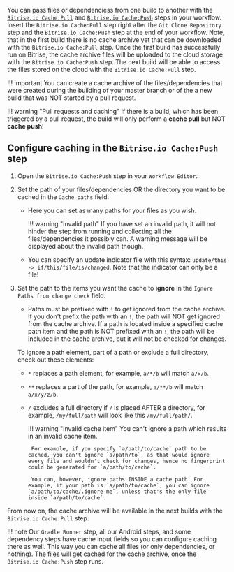 
You can pass files or dependenciess from one build to another with the [`Bitrise.io Cache:Pull`](https://www.bitrise.io/integrations/steps/cache-pull) and [`Bitrise.io Cache:Push`](https://www.bitrise.io/integrations/steps/cache-push) steps in your workflow. Insert the `Bitrise.io Cache:Pull` step right after the `Git Clone Repository` step and the `Bitrise.io Cache:Push` step at the end of your workflow. Note, that in the first build there is no cache archive yet that can be downloaded with the `Bitrise.io Cache:Pull` step. Once the first build has successfully run on Bitrise, the cache archive files will be uploaded to the cloud storage with the `Bitrise.io Cache:Push` step. The next build will be able to access the files stored on the cloud with the `Bitrise.io Cache:Pull` step.

!!! important
    You can create a cache archive of the files/dependencies that were created during the building of your master branch or of the a new build that was NOT started by a pull request.

!!! warning "Pull requests and caching"
    If there is a build, which has been triggered by a pull request, the build will only perform a **cache pull** but NOT **cache push**!

## Configure caching in the `Bitrise.io Cache:Push` step

1. Open the `Bitrise.io Cache:Push` step in your `Workflow Editor`.

2. Set the path of your files/dependencies OR the directory you want to be cached in the `Cache paths` field.

    * Here you can set as many paths for your files as you wish.

        !!! warning "Invalid path"
            If you have set an invalid path, it will not hinder the step from running and collecting all the files/dependencies it possibly can. A warning message will be displayed about the invalid path though.

    * You can specify an update indicator file with this syntax: `update/this -> if/this/file/is/changed`. Note that the indicator can only be a file!

 3.  Set the path to the items you want the cache to **ignore** in the `Ignore Paths from change check` field.

     *  Paths must be prefixed with `!` to get ignored from the cache archive. If you don't prefix the path with an `!`, the path will NOT get ignored from the cache archive.
     If a path is located inside a specified cache path item and the path is NOT prefixed with an `!`, the path will be included in the cache archive, but it will not be checked for changes.

     To ignore a path element, part of a path or exclude a full directory, check out these elements:

     * `*` replaces a path element, for example, `a/*/b` will match `a/x/b`.

     * `**` replaces a part of the path, for example, `a/**/b` will match `a/x/y/z/b`.

     * `/` excludes a full directory if `/` is placed AFTER a directory, for example, `/my/full/path` will look like this `/my/full/path/`.

        !!! warning "Invalid cache item"
            You can't ignore a path which results in an invalid cache item.

            For example, if you specify `a/path/to/cache` path to be cached, you can't ignore `a/path/to`, as that would ignore every file and wouldn't check for changes, hence no fingerprint could be generated for `a/path/to/cache`.

            You can, however, ignore paths INSIDE a cache path. For example, if your path is `a/path/to/cache`, you can ignore `a/path/to/cache/.ignore-me`, unless that's the only file inside `a/path/to/cache`.

From now on, the cache archive will be available in the next builds with the `Bitrise.io Cache:Pull` step.

!!! note
    Our `Gradle Runner` step, all our Android steps, and some dependency steps have cache input fields so you can configure caching there as well. This way you can cache all files (or only dependencies, or nothing). The files will get cached for the cache archive, once the `Bitrise.io Cache:Push` step runs.

